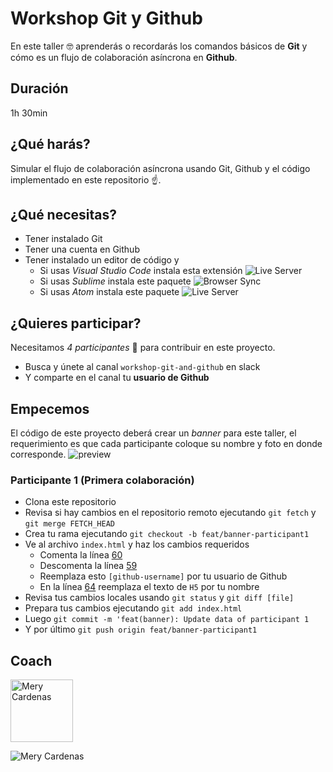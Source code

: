 # Workshop Git y Github
En este taller :nerd_face: aprenderás o recordarás los comandos básicos de **Git** y cómo es un flujo de colaboración asíncrona en **Github**.

## Duración
1h 30min

## ¿Qué harás?
Simular el flujo de colaboración asíncrona usando Git, Github y el código implementado en este repositorio :point_up:.

## ¿Qué necesitas?
- Tener instalado Git
- Tener una cuenta en Github
- Tener instalado un editor de código y
  - Si usas _Visual Studio Code_ instala esta extensión ![Live Server](https://marketplace.visualstudio.com/items?itemName=ritwickdey.LiveServer)
  - Si usas _Sublime_ instala este paquete ![Browser Sync](https://packagecontrol.io/packages/Browser%20Sync)
  - Si usas _Atom_ instala este paquete ![Live Server](https://atom.io/packages/atom-live-server)
  
## ¿Quieres participar?
Necesitamos _4 participantes_ :raising_hand: para contribuir en este proyecto.
- Busca y únete al canal `workshop-git-and-github` en slack
- Y comparte en el canal tu **usuario de Github**

## Empecemos
El código de este proyecto deberá crear un _banner_ para este taller, el requerimiento es que cada participante coloque su nombre y foto en donde corresponde.
![preview](https://user-images.githubusercontent.com/25912796/90475795-d134f080-e0ed-11ea-9ce0-5bbeaa3411de.png)


### Participante 1 (Primera colaboración)
- Clona este repositorio
- Revisa si hay cambios en el repositorio remoto ejecutando `git fetch` y `git merge FETCH_HEAD`
- Crea tu rama ejecutando `git checkout -b feat/banner-participant1`
- Ve al archivo `index.html` y haz los cambios requeridos
  - Comenta la línea [60](https://github.com/MeryCardenas23/Workshop-Git-and-Github/blob/master/index.html#L60)
  - Descomenta la línea [59](https://github.com/MeryCardenas23/Workshop-Git-and-Github/blob/master/index.html#L59)
  - Reemplaza esto `[github-username]` por tu usuario de Github
  - En la línea [64](https://github.com/MeryCardenas23/Workshop-Git-and-Github/blob/master/index.html#L64) reemplaza el texto de `H5` por tu nombre
- Revisa tus cambios locales usando `git status` y `git diff [file]`
- Prepara tus cambios ejecutando `git add index.html`
- Luego `git commit -m 'feat(banner): Update data of participant 1`
- Y por último `git push origin feat/banner-participant1`

## Coach
<img src="https://avatars3.githubusercontent.com/u/25912796?v=4" width="100px;" alt="Mery Cardenas"/>

![Mery Cardenas](https://github.com/MeryCardenas23)
